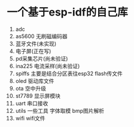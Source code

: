 # 一个基于esp-idf的自己库
1. adc
2. as5600 无刷磁编码器
3. 蓝牙文件(未实现)
4. 电子屏(正在写)
5. pd采集芯片(尚未验证)
6. ina225 电流采样(尚未验证)
7. spiffs 主要是结合分区表往esp32 flash传文件
8. oled 驱动库文件
9. ota 空中升级
10. st7789 显示屏模块
11. uart 串口接收
12. utils 一些工具 字体取模 bmp图片解析
13. wifi wifi文件
